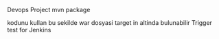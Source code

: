 Devops Project
mvn package

kodunu kullan
bu sekilde war dosyasi target in altinda bulunabilir
Trigger test for Jenkins
